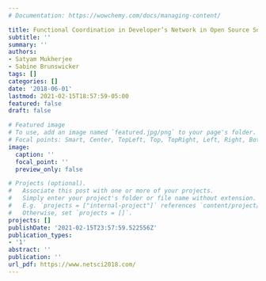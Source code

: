 ```yaml
---
# Documentation: https://wowchemy.com/docs/managing-content/

title: Functional Coordination in Developer’s Network in Open Source Software
subtitle: ''
summary: ''
authors:
- Satyam Mukherjee
- Sabine Brunswicker
tags: []
categories: []
date: '2018-06-01'
lastmod: 2021-02-15T18:57:59-05:00
featured: false
draft: false

# Featured image
# To use, add an image named `featured.jpg/png` to your page's folder.
# Focal points: Smart, Center, TopLeft, Top, TopRight, Left, Right, BottomLeft, Bottom, BottomRight.
image:
  caption: ''
  focal_point: ''
  preview_only: false

# Projects (optional).
#   Associate this post with one or more of your projects.
#   Simply enter your project's folder or file name without extension.
#   E.g. `projects = ["internal-project"]` references `content/project/deep-learning/index.md`.
#   Otherwise, set `projects = []`.
projects: []
publishDate: '2021-02-15T23:57:59.522556Z'
publication_types:
- '1'
abstract: ''
publication: ''
url_pdf: https://www.netsci2018.com/
---
```

